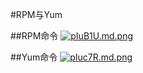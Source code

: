 #RPM与Yum

##RPM命令
[![pIuB1U.md.png](https://s1.ax1x.com/2018/01/23/pIuB1U.md.png)](https://imgchr.com/i/pIuB1U)

##Yum命令
[![pIuc7R.md.png](https://s1.ax1x.com/2018/01/23/pIuc7R.md.png)](https://imgchr.com/i/pIuc7R)